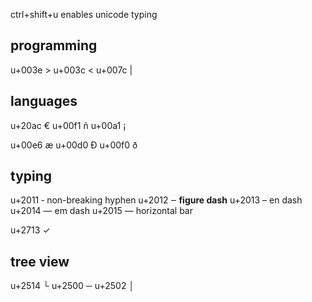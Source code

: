 ctrl+shift+u enables unicode typing

## programming
u+003e >
u+003c <
u+007c |

## languages
u+20ac € 
u+00f1 ñ
u+00a1 ¡

u+00e6 æ
u+00d0 Ð
u+00f0 ð

## typing
u+2011 ‑ non-breaking hyphen
u+2012 ‒ **figure dash**
u+2013 – en dash
u+2014 — em dash
u+2015 ― horizontal bar

u+2713 ✓

## tree view
u+2514 └
u+2500 ─
u+2502 │
